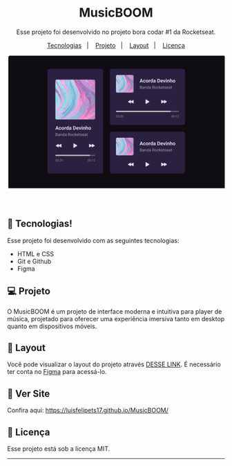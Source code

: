 <h1 align="center"> MusicBOOM </h1>

<p align="center">
Esse projeto foi desenvolvido no projeto bora codar #1 da Rocketseat. 
</p>

<p align="center">
  <a href="#-tecnologias">Tecnologias</a>&nbsp;&nbsp;&nbsp;|&nbsp;&nbsp;&nbsp;
  <a href="#-projeto">Projeto</a>&nbsp;&nbsp;&nbsp;|&nbsp;&nbsp;&nbsp;
  <a href="#-layout">Layout</a>&nbsp;&nbsp;&nbsp;|&nbsp;&nbsp;&nbsp;
  <a href="#memo-licença">Licença</a>
</p>

<p align="center">
  <img alt="projeto musicboom" src="./img/MusicBOOM.png">
</p>

<br>


## 🚀 Tecnologias! 

Esse projeto foi desenvolvido com as seguintes tecnologias:

- HTML e CSS
- Git e Github
- Figma

## 💻 Projeto

O MusicBOOM é um projeto de interface moderna e intuitiva para player de música, projetado para oferecer uma experiência imersiva tanto em desktop quanto em dispositivos móveis.

## 🔖 Layout

Você pode visualizar o layout do projeto através [DESSE LINK](https://www.figma.com/design/nynSEPE4kOXWcQgG7jOF98/Player-de-M%C3%BAsica-%E2%80%A2-Desafio-01-(Community)?m=auto&t=TFhEciAuCXdJmcYM-6). É necessário ter conta no [Figma](https://figma.com) para acessá-lo.

## 🌌 Ver Site 
Confira aqui: https://luisfelipets17.github.io/MusicBOOM/


## :memo: Licença

Esse projeto está sob a licença MIT.

---

